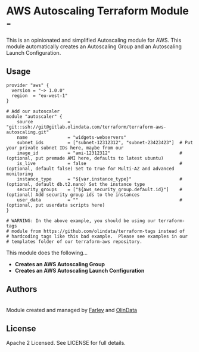AWS Autoscaling Terraform Module -
========================

This is an opinionated and simplified Autoscaling module for AWS.  This module automatically creates an Autoscaling Group and an Autoscaling Launch Configuration.

Usage
-----

```hcl
provider "aws" {
  version = "~> 1.0.0"
  region  = "eu-west-1"
}

# Add our autoscaler
module "autoscaler" {
    source             = "git::ssh://git@gitlab.olindata.com/terraform/terraform-aws-autoscaling.git"
    name               = "widgets-webservers"
    subnet_ids         = ["subnet-12312312", "subnet-23423423"]  # Put your private subnet IDs here, maybe from our
    image_id           = "ami-12312312"                          # (optional, put premade AMI here, defaults to latest ubuntu)
    is_live            = false                                   # (optional, default false) Set to true for Multi-AZ and advanced monitoring
    instance_type      = "${var.instance_type}"                  # (optional, default db.t2.nano) Set the instance type
    security_groups    = ["${aws_security_group.default.id}"]    # (optional) Add security group ids to the instances
    user_data          = ""                                      # (optional, put userdata scripts here)
}

# WARNING: In the above example, you should be using our terraform-tags
# module from https://github.com/olindata/terraform-tags instead of
# hardcoding tags like this bad example.  Please see examples in our
# templates folder of our terraform-aws repository.
```

This module does the following...

* **Creates an AWS Autoscaling Group**
* **Creates an AWS Autoscaling Launch Configuration**

Authors
-------

<br/>Module created and managed by [Farley](https://github.com/andrewfarley) and [OlinData](https://olindata.com/)

License
-------

Apache 2 Licensed. See LICENSE for full details.
